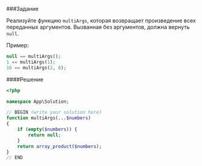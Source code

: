 ###Задание

Реализуйте функцию `multiArgs`, которая возвращает произведение всех переданных аргументов. Вызванная без аргументов, должна вернуть `null`.

Пример:

```php
null == multiArgs();
1 == multiArgs(1);
16 == multiArgs(2, 8);
```

####Решение

```php
<?php

namespace App\Solution;

// BEGIN (write your solution here)
function multiArgs(...$numbers)
{
    if (empty($numbers)) {
        return null;
    }
    return array_product($numbers);
}
// END
```
